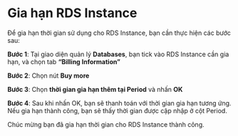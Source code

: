 # Gia hạn RDS Instance

Để gia hạn thời gian sử dụng cho RDS Instance, bạn cần thực hiện các bước sau:

**Bước 1**: Tại giao diện quản lý **Databases**, bạn tick vào RDS Instance cần gia hạn, và chọn tab **“Billing Information”**

**Bước 2**: Chọn nút **Buy more**

**Bước 3**: Chọn **thời gian gia hạn thêm tại Period** và nhấn **OK**

**Bước 4**: Sau khi nhấn OK, bạn sẽ thanh toán với thời gian gia hạn tương ứng. Nếu gia hạn thành công, bạn sẽ thấy thời gian được cập nhập ở cột Period.

Chúc mừng bạn đã gia hạn thời gian cho RDS Instance thành công.
